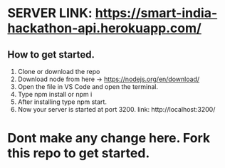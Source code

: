 # SERVER LINK: https://smart-india-hackathon-api.herokuapp.com/

## How to get started.
1. Clone or download the repo
2. Download node from here -> https://nodejs.org/en/download/
3. Open the file in VS Code and open the terminal.
4. Type npm install or npm i
5. After installing type npm start.
6. Now your server is started at port 3200. link: http://localhost:3200/

# Dont make any change here. Fork this repo to get started.